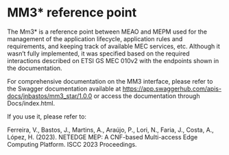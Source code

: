 # MM3* reference point
The Mm3* is a reference point between MEAO and MEPM used for the management of the application lifecycle, application rules and requirements, and keeping track of available MEC services, etc. Although it wasn’t fully implemented, it was specified based on the required interactions described on ETSI GS MEC 010v2 with the endpoints shown in the documentation.

For comprehensive documentation on the MM3 interface, please refer to the Swagger documentation available at https://app.swaggerhub.com/apis-docs/jnbastos/mm3_star/1.0.0 or access the documentation through Docs/index.html.


If you use it, please refer to:

Ferreira, V., Bastos, J., Martins, A., Araújo, P., Lori, N., Faria, J., Costa, A., López, H. (2023).
NETEDGE MEP: A CNF-based Multi-access Edge Computing Platform. 
ISCC 2023 Proceedings.
